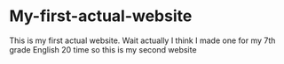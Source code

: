 # My-first-actual-website
This is my first actual website. Wait actually I think I made one for my 7th grade English 20 time so this is my second website
